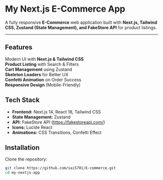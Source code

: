 #  My Next.js E-Commerce App

A fully responsive **E-Commerce** web application built with **Next.js, Tailwind CSS, Zustand (State Management), and FakeStore API** for product listings.  

---

##  Features

Modern UI with **Next.js & Tailwind CSS**  
 **Product Listing** with Search & Filters  
 **Cart Management** using Zustand  
 **Skeleton Loaders** for Better UX  
 **Confetti Animation** on Order Success  
 **Responsive Design** (Mobile-Friendly)  





##  Tech Stack

- **Frontend:** Next.js 14, React 18, Tailwind CSS  
- **State Management:** Zustand  
- **API:** FakeStore API (https://fakestoreapi.com/)  
- **Icons:** Lucide React  
- **Animations:** CSS Transitions, Confetti Effect  



##  Installation

Clone the repository:
```sh
git clone https://github.com/sai5701/E-commerce.git
cd my-nextjs-app
